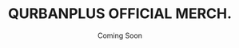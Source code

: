 ---
subtitle: Coming Soon
title: QURBANPLUS OFFICIAL MERCH.
deskripsi: Insyaallah akan datang.
image:
    url: /assets/images/shop-comingsoon.jpg
    alt: Akan hadir insyaAllah QurbanPlus Shop
CTA:
    text: 
    link: 
---